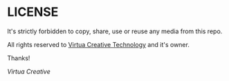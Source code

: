 # LICENSE

It's strictly forbidden to copy, share, use or reuse any media from this repo. 

All rights reserved to [Virtua Creative Technology](http://www.virtuacreative.com.br) and it's owner.

Thanks!

_Virtua Creative_

